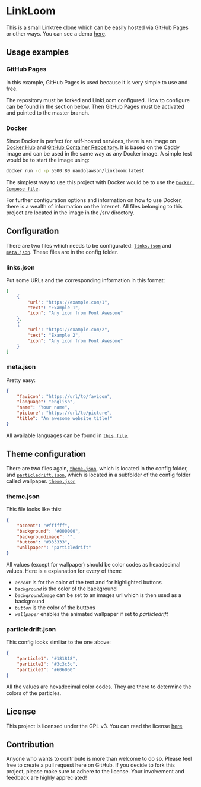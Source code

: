 # LinkLoom

This is a small Linktree clone which can be easily hosted via GitHub Pages or other ways. You can see a demo [here](https://nandolawson.github.io/LinkLoom).

## Usage examples

### GitHub Pages

In this example, GitHub Pages is used because it is very simple to use and free.

The repository must be forked and LinkLoom configured. How to configure can be found in the section below. Then GitHub Pages must be activated and pointed to the master branch.

### Docker

Since Docker is perfect for self-hosted services, there is an image on [Docker Hub](https://hub.docker.com/r/nandolawson/linkloom) and [GitHub Container Repository](https://github.com/nandolawson/linkloom/pkgs/container/linkloom). It is based on the Caddy image and can be used in the same way as any Docker image. A simple test would be to start the image using:

```sh
docker run -d -p 5500:80 nandolawson/linkloom:latest
```

The simplest way to use this project with Docker would be to use the [`Docker Compose file`](https://github.com/nandolawson/LinkLoom/blob/main/docker-compose.yml).

For further configuration options and information on how to use Docker, there is a wealth of information on the Internet. All files belonging to this project are located in the image in the /srv directory.

## Configuration

There are two files which needs to be configurated: [`links.json`](https://github.com/nandolawson/LinkLoom/blob/main/config/links.json) and [`meta.json`](https://github.com/nandolawson/LinkLoom/blob/main/config/meta.json). These files are in the config folder.

### links.json

Put some URLs and the corresponding information in this format:

```json
[
    {
        "url": "https://example.com/1",
        "text": "Example 1",
        "icon": "Any icon from Font Awesome"
    },
    {
        "url": "https://example.com/2",
        "text": "Example 2",
        "icon": "Any icon from Font Awesome"
    }
]
```

### meta.json

Pretty easy:

```json
{
    "favicon": "https://url/to/favicon",
    "language": "english",
    "name": "Your name",
    "picture": "https://url/to/picture",
    "title": "An awesome website title!"
}
```

All available languages can be found in [`this file`](https://github.com/nandolawson/LinkLoom/blob/main/scripts/meta.js).

## Theme configuration

There are two files again, [`theme.json`](https://github.com/nandolawson/LinkLoom/blob/main/config/theme.json), which is located in the config folder, and [`particledrift.json`](https://github.com/nandolawson/LinkLoom/blob/main/config/wallpaper/particledrift.json), which is located in a subfolder of the config folder called wallpaper.
[`theme.json`](https://github.com/nandolawson/LinkLoom/blob/main/config/theme.json)

### theme.json

This file looks like this:

```json
{
    "accent": "#ffffff",
    "background": "#000000",
    "backgroundimage": "",
    "button": "#333333",
    "wallpaper": "particledrift"
}
```

All values (except for wallpaper) should be color codes as hexadecimal values. Here is a explanation for every of them:

- _`accent`_ is for the color of the text and for highlighted buttons
- _`background`_ is the color of the background
- _`backgroundimage`_ can be set to an images url which is then used as a background
- _`button`_ is the color of the buttons
- _`wallpaper`_ enables the animated wallpaper if set to _particledrift_

### particledrift.json

This config looks similiar to the one above:

```json
{
    "particle1": "#181818",
    "particle2": "#3c3c3c",
    "particle3": "#606060"
}
```

All the values are hexadecimal color codes. They are there to determine the colors of the particles.

## License

This project is licensed under the GPL v3. You can read the license [here](https://github.com/nandolawson/LinkLoom/blob/master/LICENSE)

## Contribution

Anyone who wants to contribute is more than welcome to do so. Please feel free to create a pull request here on GitHub. If you decide to fork this project, please make sure to adhere to the license. Your involvement and feedback are highly appreciated!
